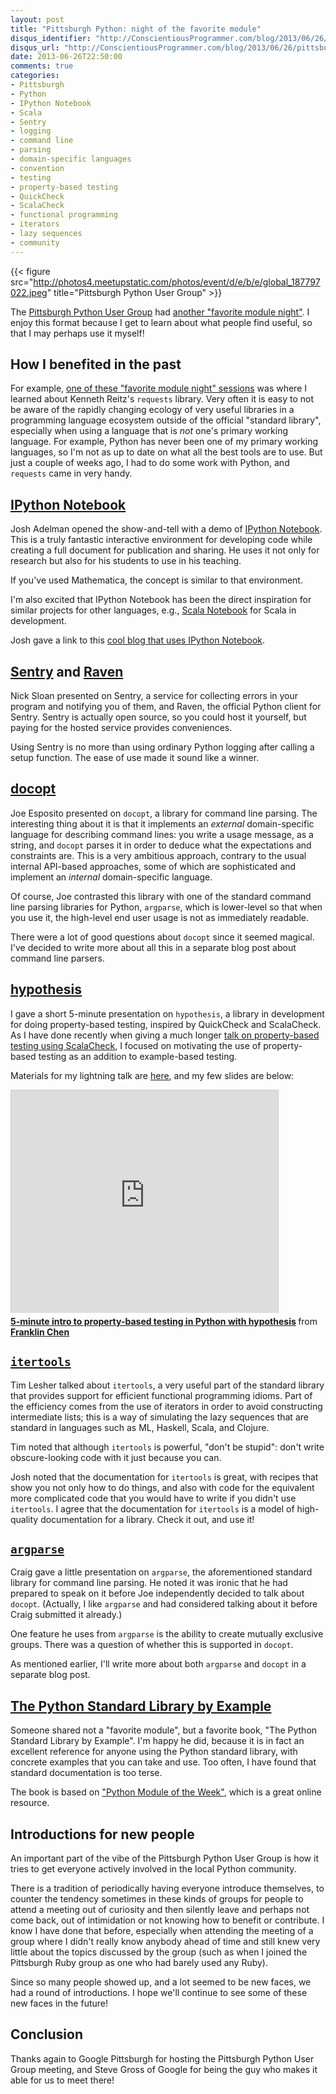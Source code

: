 ```yaml
---
layout: post
title: "Pittsburgh Python: night of the favorite module"
disqus_identifier: "http://ConscientiousProgrammer.com/blog/2013/06/26/pittsburgh-python-night-of-the-favorite-module/"
disqus_url: "http://ConscientiousProgrammer.com/blog/2013/06/26/pittsburgh-python-night-of-the-favorite-module/"
date: 2013-06-26T22:50:00
comments: true
categories: 
- Pittsburgh
- Python
- IPython Notebook
- Scala
- Sentry
- logging
- command line
- parsing
- domain-specific languages
- convention
- testing
- property-based testing
- QuickCheck
- ScalaCheck
- functional programming
- iterators
- lazy sequences
- community
---
```

{{< figure src="http://photos4.meetupstatic.com/photos/event/d/e/b/e/global_187797022.jpeg" title="Pittsburgh Python User Group" >}}

The [Pittsburgh Python User Group](http://www.meetup.com/pghpython/) had [another "favorite module night"](http://www.meetup.com/pghpython/events/120442102). I enjoy this format because I get to learn about what people find useful, so that I may perhaps use it myself!

## How I benefited in the past

For example, [one of these "favorite module night" sessions](http://franklinchen.com/blog/2012/08/23/pittsburgh-python-meetup-i-gave-my-first-lightning-talk-ever-the-topic-was-scons/) was where I learned about Kenneth Reitz's `requests` library. Very often it is easy to not be aware of the rapidly changing ecology of very useful libraries in a programming language ecosystem outside of the official "standard library", especially when using a language that is *not* one's primary working language. For example, Python has never been one of my primary working languages, so I'm not as up to date on what all the best tools are to use. But just a couple of weeks ago, I had to do some work with Python, and `requests` came in very handy.

## [IPython Notebook](http://ipython.org/notebook.html)

Josh Adelman opened the show-and-tell with a demo of [IPython Notebook](http://ipython.org/notebook.html). This is a truly fantastic interactive environment for developing code while creating a full document for publication and sharing. He uses it not only for research but also for his students to use in his teaching.

If you've used Mathematica, the concept is similar to that environment.

I'm also excited that IPython Notebook has been the direct inspiration for similar projects for other languages, e.g., [Scala Notebook](https://github.com/Bridgewater/scala-notebook) for Scala in development.

Josh gave a link to this [cool blog that uses IPython Notebook](http://jakevdp.github.io/).

## [Sentry](https://getsentry.com/welcome/) and [Raven](http://raven.readthedocs.org/en/latest/)

Nick Sloan presented on Sentry, a service for collecting errors in your program and notifying you of them, and Raven, the official Python client for Sentry. Sentry is actually open source, so you could host it yourself, but paying for the hosted service provides conveniences.

Using Sentry is no more than using ordinary Python logging after calling a setup function. The ease of use made it sound like a winner.

## [docopt](http://docopt.org/)

Joe Esposito presented on `docopt`, a library for command line parsing. The interesting thing about it is that it implements an *external* domain-specific language for describing command lines: you write a usage message, as a string, and `docopt` parses it in order to deduce what the expectations and constraints are. This is a very ambitious approach, contrary to the usual internal API-based approaches, some of which are sophisticated and implement an *internal* domain-specific language.

Of course, Joe contrasted this library with one of the standard command line parsing libraries for Python, `argparse`, which is lower-level so that when you use it, the high-level end user usage is not as immediately readable.

There were a lot of good questions about `docopt` since it seemed magical. I've decided to write more about all this in a separate blog post about command line parsers.

## [hypothesis](https://pypi.python.org/pypi/hypothesis)

I gave a short 5-minute presentation on `hypothesis`, a library in development for doing property-based testing, inspired by QuickCheck and ScalaCheck. As I have done recently when giving a much longer [talk on property-based testing using ScalaCheck](http://franklinchen.com/blog/2013/04/11/my-pittsburgh-scala-meetup-talk-on-property-based-testing-using-scalacheck/), I focused on motivating the use of property-based testing as an addition to example-based testing.

Materials for my lightning talk are [here](https://github.com/franklinchen/lightning-talk-on-hypothesis), and my few slides are below:

<iframe src="http://www.slideshare.net/slideshow/embed_code/23548866" width="427" height="356" frameborder="0" marginwidth="0" marginheight="0" scrolling="no" style="border:1px solid #CCC;border-width:1px 1px 0;margin-bottom:5px" allowfullscreen webkitallowfullscreen mozallowfullscreen> </iframe> <div style="margin-bottom:5px"> <strong> <a href="http://www.slideshare.net/FranklinChen/handout-23548866" title="5-minute intro to property-based testing in Python with hypothesis" target="_blank">5-minute intro to property-based testing in Python with hypothesis</a> </strong> from <strong><a href="http://www.slideshare.net/FranklinChen" target="_blank">Franklin Chen</a></strong> </div>

## [`itertools`](http://docs.python.org/2/library/itertools.html)

Tim Lesher talked about `itertools`, a very useful part of the standard library that provides support for efficient functional programming idioms. Part of the efficiency comes from the use of iterators in order to avoid constructing intermediate lists; this is a way of simulating the lazy sequences that are standard in languages such as ML, Haskell, Scala, and Clojure.

Tim noted that although `itertools` is powerful, "don't be stupid": don't write obscure-looking code with it just because you can.

Josh noted that the documentation for `itertools` is great, with recipes that show you not only how to do things, and also with code for the equivalent more complicated code that you would have to write if you didn't use `itertools`. I agree that the documentation for `itertools` is a model of high-quality documentation for a library. Check it out, and use it!

## [`argparse`](http://docs.python.org/dev/library/argparse.html)

Craig gave a little presentation on `argparse`, the aforementioned standard library for command line parsing. He noted it was ironic that he had prepared to speak on it before Joe independently decided to talk about `docopt`. (Actually, I like `argparse` and had considered talking about it before Craig submitted it already.)

One feature he uses from `argparse` is the ability to create mutually exclusive groups. There was a question of whether this is supported in `docopt`.

As mentioned earlier, I'll write more about both `argparse` and `docopt` in a separate blog post.

## [The Python Standard Library by Example](http://doughellmann.com/python-standard-library-by-example)

Someone shared not a "favorite module", but a favorite book, "The Python Standard Library by Example". I'm happy he did, because it is in fact an excellent reference for anyone using the Python standard library, with concrete examples that you can take and use. Too often, I have found that standard documentation is too terse.

The book is based on ["Python Module of the Week"](http://pymotw.com/2/), which is a great online resource.

## Introductions for new people

An important part of the vibe of the Pittsburgh Python User Group is how it tries to get everyone actively involved in the local Python community.

There is a tradition of periodically having everyone introduce themselves, to counter the tendency sometimes in these kinds of groups for people to attend a meeting out of curiosity and then silently leave and perhaps not come back, out of intimidation or not knowing how to benefit or contribute. I know I have done that before, especially when attending the meeting of a group where I didn't really know anybody ahead of time and still knew very little about the topics discussed by the group (such as when I joined the Pittsburgh Ruby group as one who had barely used any Ruby).

Since so many people showed up, and a lot seemed to be new faces, we had a round of introductions. I hope we'll continue to see some of these new faces in the future!

## Conclusion

Thanks again to Google Pittsburgh for hosting the Pittsburgh Python User Group meeting, and Steve Gross of Google for being the guy who makes it able for us to meet there!
